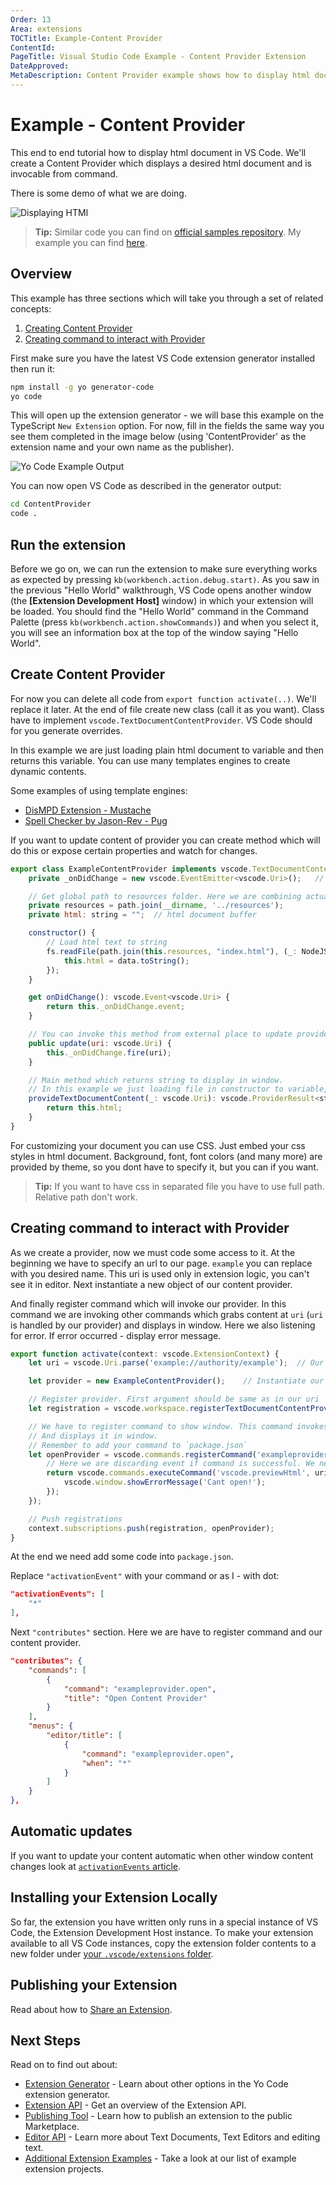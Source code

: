 ```yaml
---
Order: 13
Area: extensions
TOCTitle: Example-Content Provider
ContentId:
PageTitle: Visual Studio Code Example - Content Provider Extension
DateApproved:
MetaDescription: Content Provider example shows how to display html document within VS Code
---
```


# Example - Content Provider

This end to end tutorial how to display html document in VS Code. We'll create a Content Provider which displays a desired html document and is invocable from command.

There is some demo of what we are doing.

![Displaying HTMl](images/example-content-provider/quickpeek.gif)

> **Tip:** Similar code you can find on [official samples repository](https://github.com/Microsoft/vscode-extension-samples/tree/master/contentprovider-sample). My example you can find [here](https://github.com/l7ssha/example-content-provider).

## Overview

This example has three sections which will take you through a set of related concepts:

1. [Creating Content Provider](/docs/extensions/example-content-provider.md#create-content-provider)
2. [Creating command to interact with Provider](/docs/extensions/example-content-provider.md#interact-with-provider)

First make sure you have the latest VS Code extension generator installed then run it:

```bash
npm install -g yo generator-code
yo code
```

This will open up the extension generator - we will base this example on the TypeScript `New Extension` option. For now, fill in the fields the same way you see them completed in the image below (using 'ContentProvider' as the extension name and your own name as the publisher).

![Yo Code Example Output](images/example-content-provider/yo1.png)

You can now open VS Code as described in the generator output:

```bash
cd ContentProvider
code .
```

## Run the extension

Before we go on, we can run the extension to make sure everything works as expected by pressing `kb(workbench.action.debug.start)`. As you saw in the previous "Hello World" walkthrough, VS Code opens another window (the **[Extension Development Host]** window) in which your extension will be loaded. You should find the "Hello World" command in the Command Palette (press `kb(workbench.action.showCommands)`) and when you select it, you will see an information box at the top of the window saying "Hello World".

## Create Content Provider

For now you can delete all code from `export function activate(..)`. We'll replace it later. At the end of file create new class (call it as you want). Class have to implement `vscode.TextDocumentContentProvider`. VS Code should for you generate overrides.

In this example we are just loading plain html document to variable and then returns this variable. You can use many templates engines to create dynamic contents.

Some examples of using template engines:
* [DisMPD Extension - Mustache](https://github.com/l7ssha/DisMPD/blob/master/src/DismpdProvider.ts)
* [Spell Checker by Jason-Rev - Pug](https://github.com/Jason-Rev/vscode-spell-checker/tree/master/client/src/infoViewer)

If you want to update content of provider you can create method which will do this or expose certain properties and watch for changes.

```javascript
export class ExampleContentProvider implements vscode.TextDocumentContentProvider {
    private _onDidChange = new vscode.EventEmitter<vscode.Uri>();   // Event emitter which invokes document updates

    // Get global path to resources folder. Here we are combining actual directory with relative path to resources from this folder
    private resources = path.join(__dirname, '../resources');
    private html: string = "";  // html document buffer

    constructor() {
        // Load html text to string
        fs.readFile(path.join(this.resources, "index.html"), (_: NodeJS.ErrnoException, data: Buffer) => {
            this.html = data.toString();
        });
    }

    get onDidChange(): vscode.Event<vscode.Uri> {
        return this._onDidChange.event;
    }

    // You can invoke this method from external place to update provider
    public update(uri: vscode.Uri) {
        this._onDidChange.fire(uri);
    }

    // Main method which returns string to display in window.
    // In this example we just loading file in constructor to variable, and returning it here.
    provideTextDocumentContent(_: vscode.Uri): vscode.ProviderResult<string> {
        return this.html;
    }
}
```
For customizing your document you can use CSS. Just embed your css styles in html document. Background, font, font colors (and many more) are provided by theme, so you dont have to specify it, but you can if you want.

> **Tip:** If you want to have css in separated file you have to  use full path. Relative path don't work.

## Creating command to interact with Provider

As we create a provider, now we must code some access to it. At the beginning we have to specify an url to our page. `example` you can replace with you desired name. This uri is used only in extension logic, you can't see it in editor. Next instantiate a new object of our content provider.

And finally register command which will invoke our provider. In this command we are invoking other commands which grabs content at `uri` (`uri` is handled by our provider) and displays in window. Here we also listening for error. If error occurred - display error message.

```javascript
export function activate(context: vscode.ExtensionContext) {
    let uri = vscode.Uri.parse('example://authority/example');  // Our window uri. `example` is your desired name.

    let provider = new ExampleContentProvider();    // Instantiate our provider object

    // Register provider. First argument should be same as in our uri
    let registration = vscode.workspace.registerTextDocumentContentProvider('example', provider);

    // We have to register command to show window. This command invokes other command that gets string which returned content provider
    // And displays it in window.
    // Remember to add your command to `package.json`
    let openProvider = vscode.commands.registerCommand('exampleprovider.open', () => {
        // Here we are discarding event if command is successful. We need an error message when opening is unsuccessful.
        return vscode.commands.executeCommand('vscode.previewHtml', uri, vscode.ViewColumn.Two, 'Example Content Provider').then(_ => {}, _ => {
            vscode.window.showErrorMessage('Cant open!');
        });
    });

    // Push registrations
    context.subscriptions.push(registration, openProvider);
}
```
At the end we need add some code into `package.json`.

Replace `"activationEvent"` with your command or as I - with dot:

```json
"activationEvents": [
    "*"
],
```

Next `"contributes"` section. Here we are have to register command and our content provider.

```json
"contributes": {
    "commands": [
        {
            "command": "exampleprovider.open",
            "title": "Open Content Provider"
        }
    ],
    "menus": {
        "editor/title": [
            {
                "command": "exampleprovider.open",
                "when": "*"
            }
        ]
    }
},
```

## Automatic updates

If you want to update your content automatic when other window content changes look at [`activationEvents` article](/docs/extensionAPI/activation-events.md).

## Installing your Extension Locally

So far, the extension you have written only runs in a special instance of VS Code, the Extension Development Host instance. To make your extension available to all VS Code instances, copy the extension folder contents to a new folder under [your `.vscode/extensions` folder](/docs/extensions/yocode.md#your-extensions-folder).

## Publishing your Extension

Read about how to [Share an Extension](/docs/extensions/publish-extension.md).

## Next Steps

Read on to find out about:

* [Extension Generator](/docs/extensions/yocode.md) - Learn about other options in the Yo Code extension generator.
* [Extension API](/docs/extensionAPI/overview.md) - Get an overview of the Extension API.
* [Publishing Tool](/docs/extensions/publish-extension.md) - Learn how to publish an extension to the public Marketplace.
* [Editor API](/docs/extensionAPI/vscode-api.md#window) - Learn more about Text Documents, Text Editors and editing text.
* [Additional Extension Examples](/docs/extensions/samples.md) - Take a look at our list of example extension projects.
